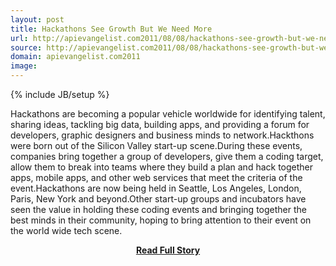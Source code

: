 ```yaml
---
layout: post
title: Hackathons See Growth But We Need More
url: http://apievangelist.com2011/08/08/hackathons-see-growth-but-we-need-more/
source: http://apievangelist.com2011/08/08/hackathons-see-growth-but-we-need-more/
domain: apievangelist.com2011
image: 
---
```

{% include JB/setup %}<p>Hackathons are becoming a popular vehicle worldwide for identifying talent, sharing ideas, tackling big data, building apps, and providing a forum for developers, graphic designers and business minds to network.Hackthons were born out of the Silicon Valley start-up scene.During these events, companies bring together a group of developers, give them a coding target, allow them to break into teams where they build a plan and hack together apps, mobile apps, and other web services that meet the criteria of the event.Hackathons are now being held in Seattle, Los Angeles, London, Paris, New York and beyond.Other start-up groups and incubators have seen the value in holding these coding events and bringing together the best minds in their community, hoping to bring attention to their event on the world wide tech scene.</p>
<center><p><a href="http://apievangelist.com2011/08/08/hackathons-see-growth-but-we-need-more/" style='padding:25px; font-sze:18px; font-weight: bold;'>Read Full Story</a></p></center>
